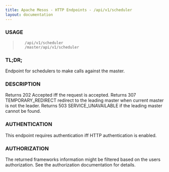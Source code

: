 ```yaml
---
title: Apache Mesos - HTTP Endpoints - /api/v1/scheduler
layout: documentation
---
```

<!--- This is an automatically generated file. DO NOT EDIT! --->

### USAGE ###
>        /api/v1/scheduler
>        /master/api/v1/scheduler

### TL;DR; ###
Endpoint for schedulers to make calls against the master.

### DESCRIPTION ###
Returns 202 Accepted iff the request is accepted.
Returns 307 TEMPORARY_REDIRECT redirect to the leading master when
current master is not the leader.
Returns 503 SERVICE_UNAVAILABLE if the leading master cannot be
found.


### AUTHENTICATION ###
This endpoint requires authentication iff HTTP authentication is
enabled.

### AUTHORIZATION ###
The returned frameworks information might be filtered based on the
users authorization.
See the authorization documentation for details.